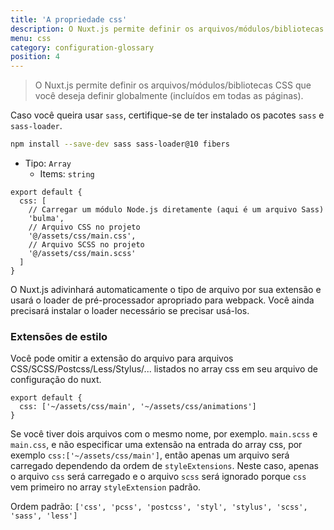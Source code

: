 ```yaml
---
title: 'A propriedade css'
description: O Nuxt.js permite definir os arquivos/módulos/bibliotecas CSS que você deseja definir globalmente (incluídos em todas as páginas).
menu: css
category: configuration-glossary
position: 4
---
```


> O Nuxt.js permite definir os arquivos/módulos/bibliotecas CSS que você deseja definir globalmente (incluídos em todas as páginas).

Caso você queira usar `sass`, certifique-se de ter instalado os pacotes `sass` e `sass-loader`.

```sh
npm install --save-dev sass sass-loader@10 fibers
```

- Tipo: `Array`
  - Items: `string`

```js{}[nuxt.config.js]
export default {
  css: [
    // Carregar um módulo Node.js diretamente (aqui é um arquivo Sass)
    'bulma',
    // Arquivo CSS no projeto
    '@/assets/css/main.css',
    // Arquivo SCSS no projeto
    '@/assets/css/main.scss'
  ]
}
```

O Nuxt.js adivinhará automaticamente o tipo de arquivo por sua extensão e usará o loader de pré-processador apropriado para webpack. Você ainda precisará instalar o loader necessário se precisar usá-los.

### Extensões de estilo

Você pode omitir a extensão do arquivo para arquivos CSS/SCSS/Postcss/Less/Stylus/... listados no array css em seu arquivo de configuração do nuxt.

```js{}[nuxt.config.js]
export default {
  css: ['~/assets/css/main', '~/assets/css/animations']
}
```

<base-alert>

Se você tiver dois arquivos com o mesmo nome, por exemplo. `main.scss` e `main.css`, e não especificar uma extensão na entrada do array css, por exemplo `css:['~/assets/css/main']`, então apenas um arquivo será carregado dependendo da ordem de `styleExtensions`. Neste caso, apenas o arquivo `css` será carregado e o arquivo `scss` será ignorado porque `css` vem primeiro no array `styleExtension` padrão.

</base-alert>

Ordem padrão: `['css', 'pcss', 'postcss', 'styl', 'stylus', 'scss', 'sass', 'less']`
